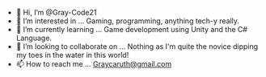 - 👋 Hi, I’m @Gray-Code21
- 👀 I’m interested in ... Gaming, programming, anything tech-y really. 
- 🌱 I’m currently learning ... Game development using Unity and the C# Language.
- 💞️ I’m looking to collaborate on ... Nothing as I'm quite the novice dipping my toes in the water in this world!
- 📫 How to reach me ... Graycaruth@gmail.com

<!---
Gray-Code21/Gray-Code21 is a ✨ special ✨ repository because its `README.md` (this file) appears on your GitHub profile.
You can click the Preview link to take a look at your changes.
--->
